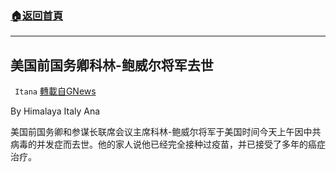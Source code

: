 ###  [:house:返回首頁](https://github.com/ourhimalayas/txt)
---


## 美国前国务卿科林-鲍威尔将军去世
` Itana` [轉載自GNews](https://gnews.org/zh-hans/1602007/)

By Himalaya Italy Ana

美国前国务卿和参谋长联席会议主席科林-鲍威尔将军于美国时间今天上午因中共病毒的并发症而去世。他的家人说他已经完全接种过疫苗，并已接受了多年的癌症治疗。
